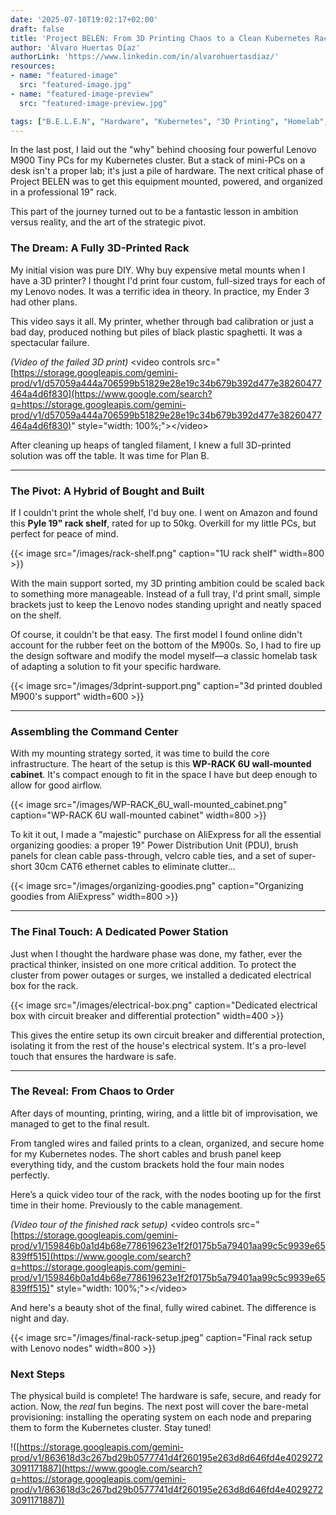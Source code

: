 ```yaml
---
date: '2025-07-10T19:02:17+02:00'
draft: false
title: 'Project BELEN: From 3D Printing Chaos to a Clean Kubernetes Rack'
author: 'Álvaro Huertas Díaz'
authorLink: 'https://www.linkedin.com/in/alvarohuertasdiaz/'
resources:
- name: "featured-image"
  src: "featured-image.jpg"
- name: "featured-image-preview"
  src: "featured-image-preview.jpg"

tags: ["B.E.L.E.N", "Hardware", "Kubernetes", "3D Printing", "Homelab", "Bare Metal"]
---
```



In the last post, I laid out the "why" behind choosing four powerful Lenovo M900 Tiny PCs for my Kubernetes cluster. But a stack of mini-PCs on a desk isn't a proper lab; it's just a pile of hardware. The next critical phase of Project BELEN was to get this equipment mounted, powered, and organized in a professional 19" rack.

This part of the journey turned out to be a fantastic lesson in ambition versus reality, and the art of the strategic pivot.

### The Dream: A Fully 3D-Printed Rack

My initial vision was pure DIY. Why buy expensive metal mounts when I have a 3D printer? I thought I'd print four custom, full-sized trays for each of my Lenovo nodes. It was a terrific idea in theory. In practice, my Ender 3 had other plans.

This video says it all. My printer, whether through bad calibration or just a bad day, produced nothing but piles of black plastic spaghetti. It was a spectacular failure.

*(Video of the failed 3D print)*
\<video controls src="[https://storage.googleapis.com/gemini-prod/v1/d57059a444a706599b51829e28e19c34b679b392d477e38260477464a4d6f830](https://www.google.com/search?q=https://storage.googleapis.com/gemini-prod/v1/d57059a444a706599b51829e28e19c34b679b392d477e38260477464a4d6f830)" style="width: 100%;"\>\</video\>

After cleaning up heaps of tangled filament, I knew a full 3D-printed solution was off the table. It was time for Plan B.

-----

### The Pivot: A Hybrid of Bought and Built

If I couldn't print the whole shelf, I'd buy one. I went on Amazon and found this **Pyle 19" rack shelf**, rated for up to 50kg. Overkill for my little PCs, but perfect for peace of mind.

{{< image src="/images/rack-shelf.png" caption="1U rack shelf" width=800 >}}

With the main support sorted, my 3D printing ambition could be scaled back to something more manageable. Instead of a full tray, I'd print small, simple brackets just to keep the Lenovo nodes standing upright and neatly spaced on the shelf.

Of course, it couldn't be that easy. The first model I found online didn't account for the rubber feet on the bottom of the M900s. So, I had to fire up the design software and modify the model myself—a classic homelab task of adapting a solution to fit your specific hardware.

{{< image src="/images/3dprint-support.png" caption="3d printed doubled M900's support" width=600 >}}


-----

### Assembling the Command Center

With my mounting strategy sorted, it was time to build the core infrastructure. The heart of the setup is this **WP-RACK 6U wall-mounted cabinet**. It's compact enough to fit in the space I have but deep enough to allow for good airflow.

{{< image src="/images/WP-RACK_6U_wall-mounted_cabinet.png" caption="WP-RACK 6U wall-mounted cabinet" width=800 >}}

To kit it out, I made a "majestic" purchase on AliExpress for all the essential organizing goodies: a proper 19" Power Distribution Unit (PDU), brush panels for clean cable pass-through, velcro cable ties, and a set of super-short 30cm CAT6 ethernet cables to eliminate clutter...

{{< image src="/images/organizing-goodies.png" caption="Organizing goodies from AliExpress" width=800 >}}

-----

### The Final Touch: A Dedicated Power Station

Just when I thought the hardware phase was done, my father, ever the practical thinker, insisted on one more critical addition. To protect the cluster from power outages or surges, we installed a dedicated electrical box for the rack.

{{< image src="/images/electrical-box.png" caption="Dedicated electrical box with circuit breaker and differential protection" width=400 >}}

This gives the entire setup its own circuit breaker and differential protection, isolating it from the rest of the house's electrical system. It's a pro-level touch that ensures the hardware is safe.

-----

### The Reveal: From Chaos to Order

After days of mounting, printing, wiring, and a little bit of improvisation, we managed to get to the final result.

From tangled wires and failed prints to a clean, organized, and secure home for my Kubernetes nodes. The short cables and brush panel keep everything tidy, and the custom brackets hold the four main nodes perfectly.

Here’s a quick video tour of the rack, with the nodes booting up for the first time in their home. Previously to the cable management.

*(Video tour of the finished rack setup)*
\<video controls src="[https://storage.googleapis.com/gemini-prod/v1/159846b0a1d4b68e778619623e1f2f0175b5a79401aa99c5c9939e65839ff515](https://www.google.com/search?q=https://storage.googleapis.com/gemini-prod/v1/159846b0a1d4b68e778619623e1f2f0175b5a79401aa99c5c9939e65839ff515)" style="width: 100%;"\>\</video\>

And here's a beauty shot of the final, fully wired cabinet. The difference is night and day.

{{< image src="/images/final-rack-setup.jpeg" caption="Final rack setup with Lenovo nodes" width=800 >}}

### Next Steps

The physical build is complete\! The hardware is safe, secure, and ready for action. Now, the *real* fun begins. The next post will cover the bare-metal provisioning: installing the operating system on each node and preparing them to form the Kubernetes cluster. Stay tuned\!

\!([https://storage.googleapis.com/gemini-prod/v1/863618d3c267bd29b0577741d4f260195e263d8d646fd4e40292723091171887](https://www.google.com/search?q=https://storage.googleapis.com/gemini-prod/v1/863618d3c267bd29b0577741d4f260195e263d8d646fd4e40292723091171887))
